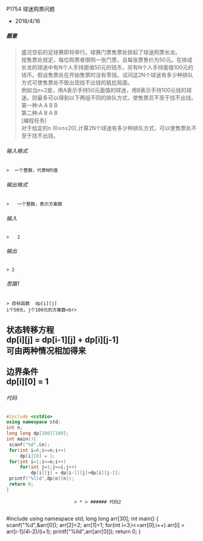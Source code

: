 P1754 球迷购票问题
* 2018/4/16

 ##### 题意  
  > 盛况空前的足球赛即将举行。球赛门票售票处排起了球迷购票长龙。  
按售票处规定，每位购票者限购一张门票，且每张票售价为50元。在排成长龙的球迷中有N个人手持面值50元的钱币，另有N个人手持面值100元的钱币。假设售票处在开始售票时没有零钱。试问这2N个球迷有多少种排队方式可使售票处不致出现找不出钱的尴尬局面。  
    例如当n=2是，用A表示手持50元面值的球迷，用B表示手持100元钱的球迷。则最多可以得到以下两组不同的排队方式，使售票员不至于找不出钱。  
第一种:A A B B  
第二种:A B A B  
[编程任务]  
对于给定的n (0≤n≤20),计算2N个球迷有多少种排队方式，可以使售票处不至于找不出钱。
    <!--more-->

 ###### 输入格式
    >  一个整数，代表N的值

 ######  输出格式  
    >   一个整数，表示方案数

 ######  输入  
    >   2

 ######  输出
    > 2

 ###### 思路1  
    > 目标函数  dp[i][j]  
    i个50元，j个100元的方案数<br>  
   状态转移方程   
     dp[i][j] = dp[i-1][j] + dp[i][j-1]  
    可由两种情况相加得来<br>  
    边界条件   
    dp[i][0] = 1  
---       
 ###### 代码
      
   ```cpp
   #include <cstdio>
using namespace std;
int n;
long long dp[100][100];
int main(){
    scanf("%d",&n);
    for(int i=0;i<=n;i++)
        dp[i][0] = 1;
    for(int i=1;i<=n;i++)
        for(int j=1;j<=i;j++)
            dp[i][j] = dp[i-1][j]+dp[i][j-1];
    printf("%lld",dp[n][n]);
    return 0;
}
 ```
                             > * > ###### 代码2
  >
 > ```cpp
  #include <cstdio>
using namespace std;
long long arr[30];
int main()
{
    scanf("%d",&arr[0]);
    arr[2]=2;
    arr[1]=1;
    for(int i=3;i<=arr[0];i++)
        arr[i] = arr[i-1]*(4*i-2)/(i+1);
    printf("%lld",arr[arr[0]]);
    return 0;
}
 ```